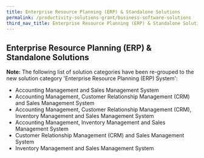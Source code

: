 ```yaml
---
title: Enterprise Resource Planning (ERP) & Standalone Solutions
permalink: /productivity-solutions-grant/business-software-solutions
third_nav_title: Enterprise Resource Planning (ERP) & Standalone Solutions
---
```


## Enterprise Resource Planning (ERP) & Standalone Solutions

**Note:**
The following list of solution categories have been re-grouped to the new solution category 'Enterprise Resource Planning (ERP) System':

* Accounting Management and Sales Management System
* Accounting Management, Customer Relationship Management (CRM) and Sales Management System
* Accounting Management, Customer Relationship Management (CRM), Inventory Management and Sales Management System
* Accounting Management, Inventory Management and Sales Management System
* Customer Relationship Management (CRM) and Sales Management System
* Inventory Management and Sales Management System


